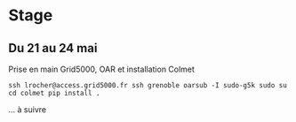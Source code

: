 # Stage


## Du 21 au 24 mai

Prise en main Grid5000, OAR et installation Colmet

`
ssh lrocher@access.grid5000.fr
ssh grenoble
oarsub -I
sudo-g5k
sudo su
cd colmet
pip install .
`


... à suivre
